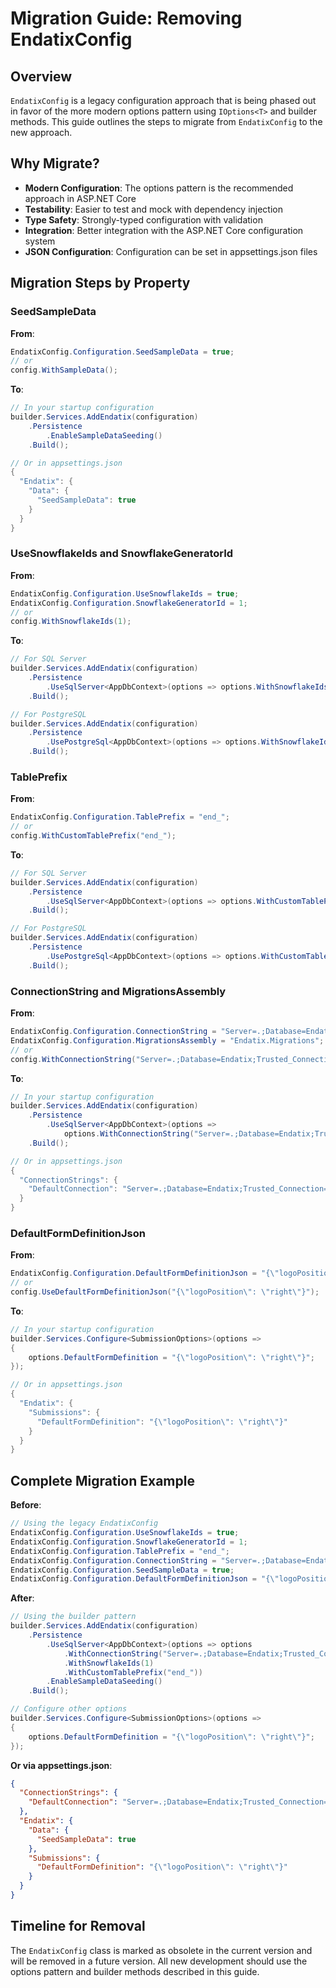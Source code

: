 # Migration Guide: Removing EndatixConfig

## Overview

`EndatixConfig` is a legacy configuration approach that is being phased out in favor of the more modern options pattern using `IOptions<T>` and builder methods. This guide outlines the steps to migrate from `EndatixConfig` to the new approach.

## Why Migrate?

- **Modern Configuration**: The options pattern is the recommended approach in ASP.NET Core
- **Testability**: Easier to test and mock with dependency injection
- **Type Safety**: Strongly-typed configuration with validation
- **Integration**: Better integration with the ASP.NET Core configuration system
- **JSON Configuration**: Configuration can be set in appsettings.json files

## Migration Steps by Property

### SeedSampleData

**From**:
```csharp
EndatixConfig.Configuration.SeedSampleData = true;
// or
config.WithSampleData();
```

**To**:
```csharp
// In your startup configuration
builder.Services.AddEndatix(configuration)
    .Persistence
        .EnableSampleDataSeeding()
    .Build();

// Or in appsettings.json
{
  "Endatix": {
    "Data": {
      "SeedSampleData": true
    }
  }
}
```

### UseSnowflakeIds and SnowflakeGeneratorId

**From**:
```csharp
EndatixConfig.Configuration.UseSnowflakeIds = true;
EndatixConfig.Configuration.SnowflakeGeneratorId = 1;
// or 
config.WithSnowflakeIds(1);
```

**To**:
```csharp
// For SQL Server
builder.Services.AddEndatix(configuration)
    .Persistence
        .UseSqlServer<AppDbContext>(options => options.WithSnowflakeIds(1))
    .Build();

// For PostgreSQL
builder.Services.AddEndatix(configuration)
    .Persistence
        .UsePostgreSql<AppDbContext>(options => options.WithSnowflakeIds(1))
    .Build();
```

### TablePrefix

**From**:
```csharp
EndatixConfig.Configuration.TablePrefix = "end_";
// or
config.WithCustomTablePrefix("end_");
```

**To**:
```csharp
// For SQL Server
builder.Services.AddEndatix(configuration)
    .Persistence
        .UseSqlServer<AppDbContext>(options => options.WithCustomTablePrefix("end_"))
    .Build();

// For PostgreSQL
builder.Services.AddEndatix(configuration)
    .Persistence
        .UsePostgreSql<AppDbContext>(options => options.WithCustomTablePrefix("end_"))
    .Build();
```

### ConnectionString and MigrationsAssembly

**From**:
```csharp
EndatixConfig.Configuration.ConnectionString = "Server=.;Database=Endatix;Trusted_Connection=True;";
EndatixConfig.Configuration.MigrationsAssembly = "Endatix.Migrations";
// or
config.WithConnectionString("Server=.;Database=Endatix;Trusted_Connection=True;", "Endatix.Migrations");
```

**To**:
```csharp
// In your startup configuration
builder.Services.AddEndatix(configuration)
    .Persistence
        .UseSqlServer<AppDbContext>(options => 
            options.WithConnectionString("Server=.;Database=Endatix;Trusted_Connection=True;"))
    .Build();

// Or in appsettings.json
{
  "ConnectionStrings": {
    "DefaultConnection": "Server=.;Database=Endatix;Trusted_Connection=True;"
  }
}
```

### DefaultFormDefinitionJson

**From**:
```csharp
EndatixConfig.Configuration.DefaultFormDefinitionJson = "{\"logoPosition\": \"right\"}";
// or
config.UseDefaultFormDefinitionJson("{\"logoPosition\": \"right\"}");
```

**To**:
```csharp
// In your startup configuration
builder.Services.Configure<SubmissionOptions>(options => 
{
    options.DefaultFormDefinition = "{\"logoPosition\": \"right\"}";
});

// Or in appsettings.json
{
  "Endatix": {
    "Submissions": {
      "DefaultFormDefinition": "{\"logoPosition\": \"right\"}"
    }
  }
}
```

## Complete Migration Example

**Before**:
```csharp
// Using the legacy EndatixConfig
EndatixConfig.Configuration.UseSnowflakeIds = true;
EndatixConfig.Configuration.SnowflakeGeneratorId = 1;
EndatixConfig.Configuration.TablePrefix = "end_";
EndatixConfig.Configuration.ConnectionString = "Server=.;Database=Endatix;Trusted_Connection=True;";
EndatixConfig.Configuration.SeedSampleData = true;
EndatixConfig.Configuration.DefaultFormDefinitionJson = "{\"logoPosition\": \"right\"}";
```

**After**:
```csharp
// Using the builder pattern
builder.Services.AddEndatix(configuration)
    .Persistence
        .UseSqlServer<AppDbContext>(options => options
            .WithConnectionString("Server=.;Database=Endatix;Trusted_Connection=True;")
            .WithSnowflakeIds(1)
            .WithCustomTablePrefix("end_"))
        .EnableSampleDataSeeding()
    .Build();

// Configure other options
builder.Services.Configure<SubmissionOptions>(options => 
{
    options.DefaultFormDefinition = "{\"logoPosition\": \"right\"}";
});
```

**Or via appsettings.json**:
```json
{
  "ConnectionStrings": {
    "DefaultConnection": "Server=.;Database=Endatix;Trusted_Connection=True;"
  },
  "Endatix": {
    "Data": {
      "SeedSampleData": true
    },
    "Submissions": {
      "DefaultFormDefinition": "{\"logoPosition\": \"right\"}"
    }
  }
}
```

## Timeline for Removal

The `EndatixConfig` class is marked as obsolete in the current version and will be removed in a future version. All new development should use the options pattern and builder methods described in this guide. 